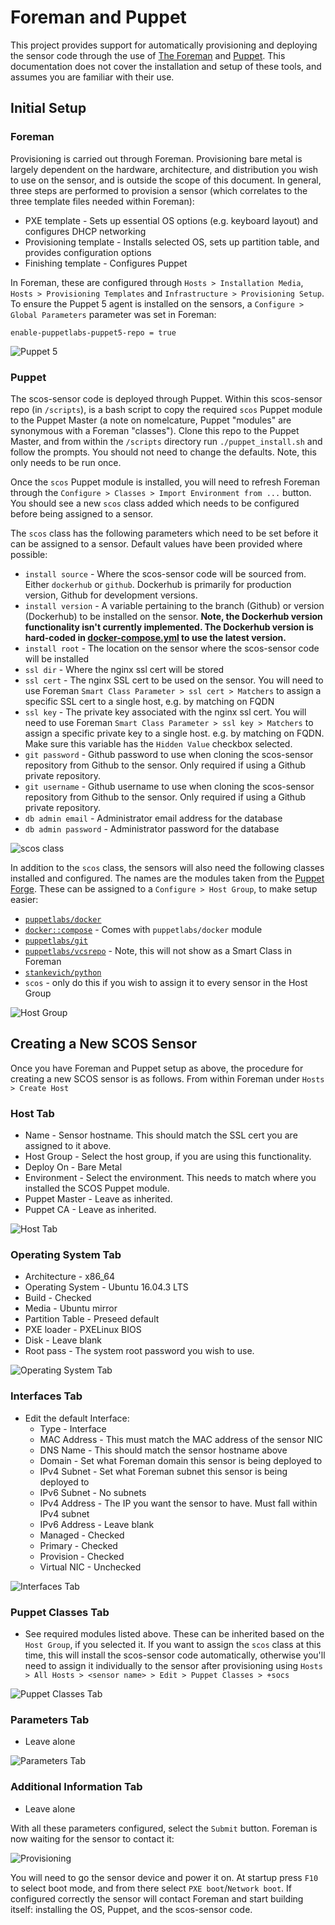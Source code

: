 # Foreman and Puppet
This project provides support for automatically provisioning and deploying the sensor code through the use of [The Foreman](https://www.theforeman.org) and [Puppet](https://puppet.com). This documentation does not cover the installation and setup of these tools, and assumes you are familiar with their use.

## Initial Setup

### Foreman

Provisioning is carried out through Foreman. Provisioning bare metal is largely dependent on the hardware, architecture, and distribution you wish to use on the sensor, and is outside the scope of this document. In general, three steps are performed to provision a sensor (which correlates to the three template files needed within Foreman):

* PXE template - Sets up essential OS options (e.g. keyboard layout) and configures DHCP networking
* Provisioning template - Installs selected OS, sets up partition table, and provides configuration options
* Finishing template - Configures Puppet

In Foreman, these are configured through `Hosts > Installation Media`, `Hosts > Provisioning Templates` and `Infrastructure > Provisioning Setup`. To ensure the Puppet 5 agent is installed on the sensors, a `Configure > Global Parameters` parameter was set in Foreman:

`enable-puppetlabs-puppet5-repo = true`

![Puppet 5](/docs/img/foreman_puppet5_parameter.png?raw=true)

### Puppet

The scos-sensor code is deployed through Puppet. Within this scos-sensor repo (in `/scripts`), is a bash script to copy the required `scos` Puppet module to the Puppet Master (a note on nomelcature, Puppet "modules" are synonymous with a Foreman "classes"). Clone this repo to the Puppet Master, and from within the `/scripts` directory run `./puppet_install.sh` and follow the prompts. You should not need to change the defaults. Note, this only needs to be run once.

Once the `scos` Puppet module is installed, you will need to refresh Foreman through the `Configure > Classes > Import Environment from ...` button. You should see a new `scos` class added which needs to be configured before being assigned to a sensor.

The `scos` class has the following parameters which need to be set before it can be assigned to a sensor. Default values have been provided where possible:

* `install source` -  Where the scos-sensor code will be sourced from. Either `dockerhub` or `github`. Dockerhub is primarily for production version, Github for development versions.  
* `install version` - A variable pertaining to the branch (Github) or version (Dockerhub) to be installed on the sensor. **Note, the Dockerhub version functionality isn't currently implemented. The Dockerhub version is hard-coded in [docker-compose.yml](../docker-compose.yml) to use the latest version.**
* `install root` - The location on the sensor where the scos-sensor code will be installed
* `ssl dir` - Where the nginx ssl cert will be stored
* `ssl cert` - The nginx SSL cert to be used on the sensor. You will need to use Foreman `Smart Class Parameter > ssl cert > Matchers` to assign a specific SSL cert to a single host, e.g. by matching on FQDN
* `ssl key` - The private key associated with the nginx ssl cert. You will need to use Foreman `Smart Class Parameter > ssl key > Matchers` to assign a specific private key to a single host. e.g. by matching on FQDN. Make sure this variable has the `Hidden Value` checkbox selected.
* `git password` - Github password to use when cloning the scos-sensor repository from Github to the sensor. Only required if using a Github private repository.
* `git username` - Github username to use when cloning the scos-sensor repository from Github to the sensor. Only required if using a Github private repository.
* `db admin email` - Administrator email address for the database
* `db admin password` - Administrator password for the database

![scos class](/docs/img/foreman_scos_class.png?raw=true)

In addition to the `scos` class, the sensors will also need the following classes installed and configured. The names are the modules taken from the [Puppet Forge](https://forge.puppet.com). These can be assigned to a `Configure > Host Group`, to make setup easier:

* [`puppetlabs/docker`](https://forge.puppet.com/puppetlabs/docker)
* [`docker::compose`](https://forge.puppet.com/puppetlabs/docker) - Comes with `puppetlabs/docker` module
* [`puppetlabs/git`](https://forge.puppet.com/puppetlabs/git)
* [`puppetlabs/vcsrepo`](https://forge.puppet.com/puppetlabs/vcsrepo) - Note, this will not show as a Smart Class in Foreman
* [`stankevich/python`](https://forge.puppet.com/stankevich/python)
* `scos` - only do this if you wish to assign it to every sensor in the Host Group

![Host Group](/docs/img/foreman_host_group.png?raw=true)

## Creating a New SCOS Sensor

Once you have Foreman and Puppet setup as above, the procedure for creating a new SCOS sensor is as follows. From within Foreman under `Hosts > Create Host`

### Host Tab  
*  Name - Sensor hostname. This should match the SSL cert you are assigned to it above.  
*  Host Group - Select the host group, if you are using this functionality.  
*  Deploy On - Bare Metal
*  Environment - Select the environment. This needs to match where you installed the SCOS Puppet module.  
*  Puppet Master - Leave as inherited.  
*  Puppet CA - Leave as inherited. 

![Host Tab](/docs/img/foreman_host_tab.png?raw=true)

### Operating System Tab  
*  Architecture - x86_64  
*  Operating System - Ubuntu 16.04.3 LTS  
*  Build - Checked  
*  Media - Ubuntu mirror  
*  Partition Table - Preseed default  
*  PXE loader - PXELinux BIOS  
*  Disk - Leave blank  
*  Root pass - The system root password you wish to use.

![Operating System Tab](/docs/img/foreman_os_tab.png?raw=true)

### Interfaces Tab  
* Edit the default Interface:  
  * Type - Interface  
  *  MAC Address - This must match the MAC address of the sensor NIC  
  *  DNS Name - This should match the sensor hostname above  
  *  Domain - Set what Foreman domain this sensor is being deployed to  
  *  IPv4 Subnet - Set what Foreman subnet this sensor is being deployed to  
  *  IPv6 Subnet - No subnets  
  *  IPv4 Address - The IP you want the sensor to have. Must fall within IPv4 subnet  
  *  IPv6 Address - Leave blank  
  *  Managed - Checked  
  *  Primary - Checked  
  *  Provision - Checked  
  *  Virtual NIC - Unchecked  
  
![Interfaces Tab](/docs/img/foreman_interface_tab.png?raw=true)
      
### Puppet Classes Tab  
* See required modules listed above. These can be inherited based on the `Host Group`, if you selected it. If you want to assign the `scos` class at this time, this will install the scos-sensor code automatically, otherwise you'll need to assign it individually to the sensor after provisioning using `Hosts > All Hosts > <sensor name> > Edit > Puppet Classes > +socs`   

![Puppet Classes Tab](/docs/img/foreman_puppet_tab.png?raw=true)

### Parameters Tab  
* Leave alone

![Parameters Tab](/docs/img/foreman_parameters_tab.png?raw=true)
    
### Additional Information Tab  
* Leave alone  

With all these parameters configured, select the `Submit` button. Foreman is now waiting for the sensor to contact it:  

![Provisioning](/docs/img/foreman_provisioning.png?raw=true)

You will need to go the sensor device and power it on. At startup press `F10` to select boot mode, and from there select `PXE boot`/`Network boot`. If configured correctly the sensor will contact Foreman and start building itself: installing the OS, Puppet, and the scos-sensor code.
